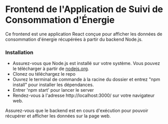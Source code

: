 # Frontend de l'Application de Suivi de Consommation d'Énergie

Ce frontend est une application React conçue pour afficher les données de consommation d'énergie récupérées à partir du backend Node.js.

### Installation

- Assurez-vous que Node.js est installé sur votre système. Vous pouvez le télécharger à partir de [nodejs.org](https://nodejs.org/).
- Clonez ou téléchargez le repo
- Ouvrez le terminal de commande à la racine du dossier et entrez "npm install" pour installer les dépendances.
- Entrer 'npm start' pour lancer le server
- Rendez-vous à l'adresse http://localhost:3000/ sur votre navigateur web.

Assurez-vous que le backend est en cours d'exécution pour pouvoir récupérer et afficher les données sur la page web.
